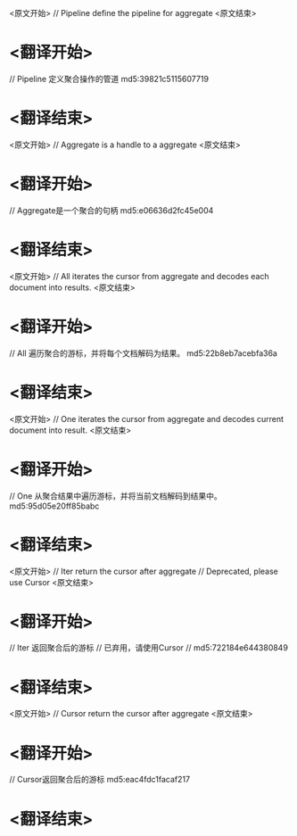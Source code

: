 
<原文开始>
// Pipeline define the pipeline for aggregate
<原文结束>

# <翻译开始>
// Pipeline 定义聚合操作的管道 md5:39821c5115607719
# <翻译结束>


<原文开始>
// Aggregate is a handle to a aggregate
<原文结束>

# <翻译开始>
// Aggregate是一个聚合的句柄 md5:e06636d2fc45e004
# <翻译结束>


<原文开始>
// All iterates the cursor from aggregate and decodes each document into results.
<原文结束>

# <翻译开始>
// All 遍历聚合的游标，并将每个文档解码为结果。 md5:22b8eb7acebfa36a
# <翻译结束>


<原文开始>
// One iterates the cursor from aggregate and decodes current document into result.
<原文结束>

# <翻译开始>
// One 从聚合结果中遍历游标，并将当前文档解码到结果中。 md5:95d05e20ff85babc
# <翻译结束>


<原文开始>
// Iter return the cursor after aggregate
// Deprecated, please use Cursor
<原文结束>

# <翻译开始>
// Iter 返回聚合后的游标
// 已弃用，请使用Cursor
// md5:722184e644380849
# <翻译结束>


<原文开始>
// Cursor return the cursor after aggregate
<原文结束>

# <翻译开始>
// Cursor返回聚合后的游标 md5:eac4fdc1facaf217
# <翻译结束>

